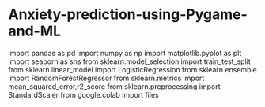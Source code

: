 # Anxiety-prediction-using-Pygame-and-ML
import pandas as pd
import numpy as np
import matplotlib.pyplot as plt
import seaborn as sns
from sklearn.model_selection import train_test_split
from sklearn.linear_model import LogisticRegression
from sklearn.ensemble import RandomForestRegressor
from sklearn.metrics import mean_squared_error,r2_score
from sklearn.preprocessing import StandardScaler
from google.colab import files
